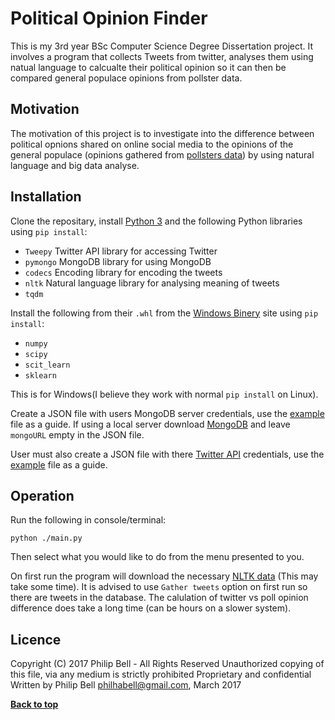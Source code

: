 # Political Opinion Finder

This is my 3rd year BSc Computer Science Degree Dissertation project. It involves a program that collects Tweets from twitter, analyses them using natual language to calcualte their political opinion so it can then be compared general populace opinions from pollster data.

## Motivation

The motivation of this project is to investigate into the difference between political opnions shared on online social media to the opinions of the general populace (opinions gathered from [pollsters data](https://github.com/philhabell/Political-Opinion-Finder/blob/master/data/polls.json)) by using natural language and big data analyse.

## Installation

Clone the repositary, install [Python 3](https://www.python.org/downloads/) and the following Python libraries using `pip install`:
* `Tweepy` Twitter API library for accessing Twitter
* `pymongo` MongoDB library for using MongoDB
* `codecs` Encoding library for encoding the tweets
* `nltk` Natural language library for analysing meaning of tweets
* `tqdm`

Install the following from their `.whl` from the [Windows Binery](http://www.lfd.uci.edu/~gohlke/pythonlibs/) site using `pip install`:
* `numpy`
* `scipy`
* `scit_learn`
* `sklearn`

This is for Windows(I believe they work with normal `pip install` on Linux).

Create a JSON file with users MongoDB server credentials, use the [example](https://github.com/philhabell/Political-Opinion-Finder/blob/master/credentials/mongoCredentialsExample.json) file as a guide. If using a local server download [MongoDB](https://www.mongodb.com/download-center?jmp=nav) and leave `mongoURL` empty in the JSON file.

User must also create a JSON file with there [Twitter API](https://apps.twitter.com/) credentials, use the [example](https://github.com/philhabell/Political-Opinion-Finder/blob/master/credentials/apiCredentialsExample.json) file as a guide.


## Operation

Run the following in console/terminal:
``` 
python ./main.py
```
Then select what you would like to do from the menu presented to you.

On first run the program will download the necessary [NLTK data](http://www.nltk.org/data.html) (This may take some time).
It is advised to use `Gather tweets` option on first run so there are tweets in the database.
The calulation of twitter vs poll opinion difference does take a long time (can be hours on a slower system).

## Licence
Copyright (C) 2017 Philip Bell - All Rights Reserved
Unauthorized copying of this file, via any medium is strictly prohibited
Proprietary and confidential
Written by Philip Bell <philhabell@gmail.com>, March 2017

**[Back to top](#political-opinion-finder)**